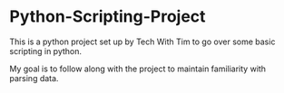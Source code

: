 # Python-Scripting-Project

This is a python project set up by Tech With Tim to go over some basic scripting in python.

My goal is to follow along with the project to maintain familiarity with parsing data. 